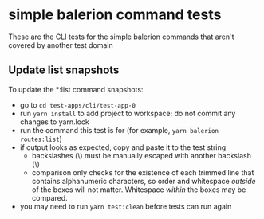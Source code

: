 # simple balerion command tests

These are the CLI tests for the simple balerion commands that aren't covered by another test domain

## Update list snapshots

To update the \*:list command snapshots:

- go to `cd test-apps/cli/test-app-0`
- run `yarn install` to add project to workspace; do not commit any changes to yarn.lock
- run the command this test is for (for example, `yarn balerion routes:list`)
- if output looks as expected, copy and paste it to the test string
  - backslashes (\\) must be manually escaped with another backslash (\\)
  - comparison only checks for the existence of each trimmed line that contains alphanumeric characters, so order and whitespace _outside_ of the boxes will not matter. Whitespace _within_ the boxes may be compared.
- you may need to run `yarn test:clean` before tests can run again
